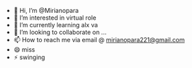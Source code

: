- 👋 Hi, I’m @Mirianopara
- 👀 I’m interested in virtual role
- 🌱 I’m currently learning alx va
- 💞️ I’m looking to collaborate on ...
- 📫 How to reach me via email @ mirianopara221@gmail.com
- 😄 miss
- ⚡ swinging 

<!---
Mirianopara/Mirianopara is a ✨ special ✨ repository because its `README.md` (this file) appears on your GitHub profile.
You can click the Preview link to take a look at your changes.
--->
